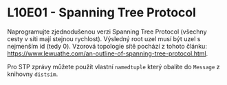 # L10E01 - Spanning Tree Protocol

Naprogramujte zjednodušenou verzi Spanning Tree Protocol (všechny cesty v síti mají stejnou rychlost). Výsledný root uzel musí být uzel s nejmenším id (tedy 0). Vzorová topologie sítě pochází z tohoto článku: https://www.lewuathe.com/an-outline-of-spanning-tree-protocol.html.

Pro STP zprávy můžete použít vlastní `namedtuple` který obalíte do `Message` z knihovny `distsim`.